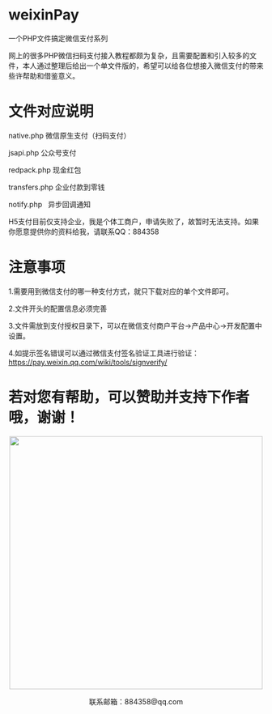 # weixinPay
一个PHP文件搞定微信支付系列

网上的很多PHP微信扫码支付接入教程都颇为复杂，且需要配置和引入较多的文件，本人通过整理后给出一个单文件版的，希望可以给各位想接入微信支付的带来些许帮助和借鉴意义。

# 文件对应说明

native.php	  微信原生支付（扫码支付）

jsapi.php	    公众号支付

redpack.php   现金红包

transfers.php 企业付款到零钱

notify.php    异步回调通知

H5支付目前仅支持企业，我是个体工商户，申请失败了，故暂时无法支持。如果你愿意提供你的资料给我，请联系QQ：884358


# 注意事项

1.需要用到微信支付的哪一种支付方式，就只下载对应的单个文件即可。

2.文件开头的配置信息必须完善

3.文件需放到支付授权目录下，可以在微信支付商户平台->产品中心->开发配置中设置。

4.如提示签名错误可以通过微信支付签名验证工具进行验证：https://pay.weixin.qq.com/wiki/tools/signverify/


# 若对您有帮助，可以赞助并支持下作者哦，谢谢！

<p align="center">
    <img src="https://www.dedemao.com/uploads/zan.jpg" width="500px">
    <p align="center">联系邮箱：884358@qq.com</p>
</p>
